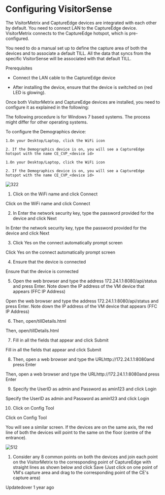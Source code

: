 # Configuring VisitorSense

The VisitorMetrix and CaptureEdge devices are integrated with each other by default. You need to connect LAN to the CaptureEdge device. VisitorMetrix connects to the CaptureEdge hotspot, which is pre-configured.

You need to do a manual set up to define the capture area of both the devices and to associate a default TILL. All the data that syncs from the specific VisitorSense will be associated with that default TILL.

Prerequisites

- Connect the LAN cable to the CaptureEdge device

- After installing the device, ensure that the device is switched on (red LED is glowing).

Once both VisitorMetrix and CaptureEdge devices are installed, you need to configure it as explained in the following:

The following procedure is for Windows 7 based systems. The process might differ for other operating systems.

To configure the Demographics device:

```
1.On your Desktop/Laptop, click the WiFi icon

2. If the Demographics device is on, you will see a CaptureEdge hotspot with the name CE_CVP_<device id>
```

```
1.On your Desktop/Laptop, click the WiFi icon

2. If the Demographics device is on, you will see a CaptureEdge hotspot with the name CE_CVP_<device id>
```

![322](https://files.readme.io/ac8dc1e-id.jpg)

1. Click on the WiFi name and click Connect

Click on the WiFi name and click Connect

2. In Enter the network security key, type the password provided for the device and click Next

In Enter the network security key, type the password provided for the device and click Next

3. Click Yes on the connect automatically prompt screen

Click Yes on the connect automatically prompt screen

4. Ensure that the device is connected

Ensure that the device is connected

5. Open the web browser  and type the address 172.24.1.1:8080/api/status and press Enter. Note down the IP address of the VM device that appears (FFC IP Address)

Open the web browser  and type the address 172.24.1.1:8080/api/status and press Enter. Note down the IP address of the VM device that appears (FFC IP Address)

6. Then, open/tillDetails.html

Then, open/tillDetails.html

7. Fill in all the fields that appear and click Submit

Fill in all the fields that appear and click Submit

8. Then, open a web browser and type the URLhttp://172.24.1.1:8080and press Enter

Then, open a web browser and type the URLhttp://172.24.1.1:8080and press Enter

9. Specify the UserID as admin and Password as amin123 and click Login

Specify the UserID as admin and Password as amin123 and click Login

10. Click on Config Tool

Click on Config Tool

You will see a similar screen. If the devices are on the same axis, the red line of both the devices will point to the same on the floor (centre of the entrance).

![512](https://files.readme.io/695e92e-entrancef.png)

1. Consider any 8 common points on both the devices and join each point on the VisitorMetrix to the corresponding point of CaptureEdge with straight lines as shown below and click Save (Just click on one point of VM's capture area and drag to the corresponding point of the CE's capture area)

Updatedover 1 year ago